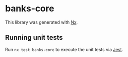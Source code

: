 # banks-core

This library was generated with [Nx](https://nx.dev).

## Running unit tests

Run `nx test banks-core` to execute the unit tests via [Jest](https://jestjs.io).
